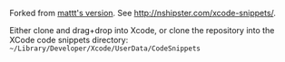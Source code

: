 Forked from [mattt's version](https://github.com/matt/XCode-Snippets). See http://nshipster.com/xcode-snippets/.

Either clone and drag+drop into Xcode, or clone the repository into the XCode code snippets directory:
`~/Library/Developer/Xcode/UserData/CodeSnippets`
